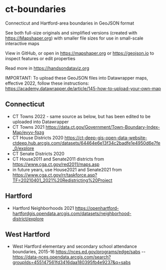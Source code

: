 # ct-boundaries
Connecticut and Hartford-area boundaries in GeoJSON format

See both full-size originals and simplified versions (created with https://Mapshaper.org) with smaller file sizes for use in small-scale interactive maps

View in GitHub, or open in https://mapshaper.org or https://geojson.io to inspect features or edit properties

Read more in https://handsondataviz.org

IMPORTANT: To upload these GeoJSON files into Datawrapper maps, effective 2022, follow these instructions: https://academy.datawrapper.de/article/145-how-to-upload-your-own-map

## Connecticut
- CT Towns 2022 - same source as below, but has been edited to be uploaded into Datawrapper
- CT Towns 2021 https://data.ct.gov/Government/Town-Boundary-Index-Map/evyv-fqzg
- CT House Districts 2020 https://ct-deep-gis-open-data-website-ctdeep.hub.arcgis.com/datasets/64464e6e13f34c2badfe1e4950d6e7fe_0/explore
- CT Senate Districts 2020
- CT House2011 and Senate2011 districts from
https://www.cga.ct.gov/red2011/maps.asp
- in future years, use House2021 and Senate2021 from
https://www.cga.ct.gov/rr/taskforce.asp?TF=20210401_2021%20Redistricting%20Project

## Hartford
- Hartford Neighborhoods 2021 https://openhartford-hartfordgis.opendata.arcgis.com/datasets/neighborhood-district/explore

## West Hartford
- West Hartford elementary and secondary school attendance boundaries, 2015-16 https://nces.ed.gov/programs/edge/sabs -- https://data-nces.opendata.arcgis.com/search?groupIds=455147561fd3416daa180395fb4e9237&q=sabs
